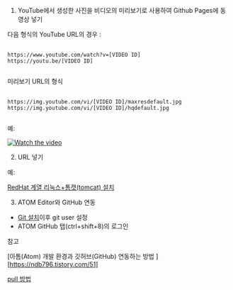 1. YouTube에서 생성한 사진을 비디오의 미리보기로 사용하여 Github Pages에 동영상 넣기


다음 형식의 YouTube URL의 경우 :  
<pre>
  <code>
https://www.youtube.com/watch?v=[VIDEO ID]
https://youtu.be/[VIDEO ID]
  </code>
</pre>

미리보기 URL의 형식
<pre>
  <code>
https://img.youtube.com/vi/[VIDEO ID]/maxresdefault.jpg
https://img.youtube.com/vi/[VIDEO ID]/hqdefault.jpg
  </code>
</pre>

예:  

[![Watch the video](https://img.youtube.com/vi/gtqctgfywn4/hqdefault.jpg)](https://youtu.be/gtqctgfywn4)

2. URL 넣기

예:

[RedHat 계열 리눅스+톰캣(tomcat) 설치](https://heeestorys.tistory.com/559)

3. ATOM Editor와 GitHub 연동

- [Git 설치](https://git-scm.com/download/win)이후 git user 설정
- ATOM GitHub 탭(ctrl+shift+8)의 로그인

참고

[아톰(Atom) 개발 환경과 깃허브(GitHub) 연동하는 방법       ][https://ndb796.tistory.com/51]

[pull 방법](https://m.blog.naver.com/wlgh325/221443819508)
